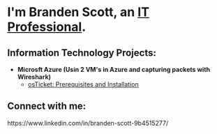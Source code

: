 <h1>I'm Branden Scott, an <a href="[https://linkedin.com/in/Josh](https://www.linkedin.com/in/branden-scott-9b4515277/)">IT Professional</a>.</h1>

<h2> Information Technology Projects:</h2>

- <b>Microsft Azure (Usin 2 VM's in Azure and capturing packets with Wireshark)</b>
  - [osTicket: Prerequisites and Installation]([https://github.com/joshmadakorcc/osticket-prereqs](https://github.com/BrandenwTech/Filtering-network-traffic-on-VM-s-in-Microsoft-Azure))


<h2>Connect with me:</h2>
https://www.linkedin.com/in/branden-scott-9b4515277/



